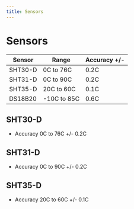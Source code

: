 ```yaml
---
title: Sensors
---
```


# Sensors

| Sensor  |  Range      | Accuracy +/- |
| ------- | ----------- | ------------ |
| SHT30-D |  0C to 76C  |  0.2C  |
| SHT31-D |  0C to 90C  |  0.2C  |
| SHT35-D |  20C to 60C |  0.1C  |
| DS18B20 | -10C to 85C |  0.6C  |

## SHT30-D

* Accuracy 0C to 76C +/- 0.2C

## SHT31-D

* Accuracy 0C to 90C +/- 0.2C

## SHT35-D

* Accuracy 20C to 60C +/- 0.1C

